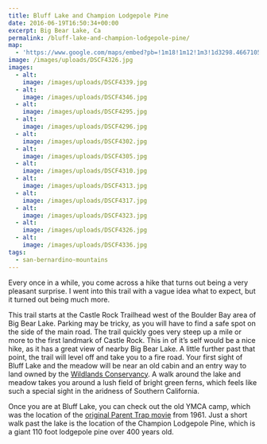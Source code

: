 ```yaml
---
title: Bluff Lake and Champion Lodgepole Pine
date: 2016-06-19T16:50:34+00:00
excerpt: Big Bear Lake, Ca
permalink: /bluff-lake-and-champion-lodgepole-pine/
map:
  - 'https://www.google.com/maps/embed?pb=!1m18!1m12!1m3!1d3298.4667105016633!2d-116.96395208483314!3d34.23663281543799!2m3!1f0!2f0!3f0!3m2!1i1024!2i768!4f13.1!3m3!1m2!1s0x80c4b23fd773b8b5%3A0x74634453cb5215bb!2sCastle+Rock+Trail!5e0!3m2!1sen!2sus!4v1466998884971'
image: /images/uploads/DSCF4326.jpg
images:
  - alt: 
    image: /images/uploads/DSCF4339.jpg
  - alt: 
    image: /images/uploads/DSCF4346.jpg
  - alt: 
    image: /images/uploads/DSCF4295.jpg
  - alt: 
    image: /images/uploads/DSCF4296.jpg
  - alt: 
    image: /images/uploads/DSCF4302.jpg
  - alt: 
    image: /images/uploads/DSCF4305.jpg
  - alt: 
    image: /images/uploads/DSCF4310.jpg
  - alt: 
    image: /images/uploads/DSCF4313.jpg
  - alt: 
    image: /images/uploads/DSCF4317.jpg
  - alt: 
    image: /images/uploads/DSCF4323.jpg
  - alt: 
    image: /images/uploads/DSCF4326.jpg
  - alt: 
    image: /images/uploads/DSCF4336.jpg
tags:
  - san-bernardino-mountains
---
```

Every once in a while, you come across a hike that turns out being a very pleasant surprise. I went into this trail with a vague idea what to expect, but it turned out being much more.

This trail starts at the Castle Rock Trailhead west of the Boulder Bay area of Big Bear Lake. Parking may be tricky, as you will have to find a safe spot on the side of the main road. The trail quickly goes very steep up a mile or more to the first landmark of Castle Rock. This in of it’s self would be a nice hike, as it has a great view of nearby Big Bear Lake. A little further past that point, the trail will level off and take you to a fire road. Your first sight of Bluff Lake and the meadow will be near an old cabin and an entry way to land owned by the [Wildlands Conservancy](http://www.wildlandsconservancy.org/preserve_blufflake.html). A walk around the lake and meadow takes you around a lush field of bright green ferns, which feels like such a special sight in the aridness of Southern California.

Once you are at Bluff Lake, you can check out the old YMCA camp, which was the location of the [original Parent Trap movie](https://en.wikipedia.org/wiki/The_Parent_Trap_(1961_film)) from 1961. Just a short walk past the lake is the location of the Champion Lodgepole Pine, which is a giant 110 foot lodgepole pine over 400 years old.



